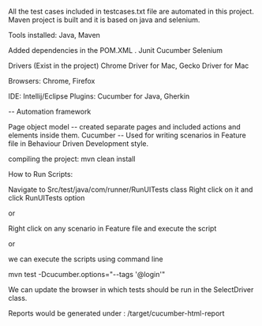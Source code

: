 All the test cases included in testcases.txt file are automated in this project.
Maven project is built and it is based on java and selenium.


Tools installed:
Java,
Maven

Added dependencies in the POM.XML .
Junit
Cucumber
Selenium


Drivers (Exist in the project)
Chrome Driver for Mac,
Gecko Driver for Mac

Browsers:
Chrome, 
Firefox

IDE: Intellij/Eclipse
Plugins: Cucumber for Java, Gherkin


-- Automation framework

Page object model -- created separate pages and included actions and elements inside them.
Cucumber -- Used for writing scenarios in Feature file in Behaviour Driven Development style.

compiling the project:
mvn clean install

How to Run Scripts:

Navigate to 
Src/test/java/com/runner/RunUITests class
Right click on it and click RunUITests option

or

Right click on any scenario in Feature file and execute the script

or

we can execute the scripts using command line

mvn test -Dcucumber.options="--tags '@login'"



We can update the browser in which tests should be run in the SelectDriver class.


Reports would be generated under :
/target/cucumber-html-report
